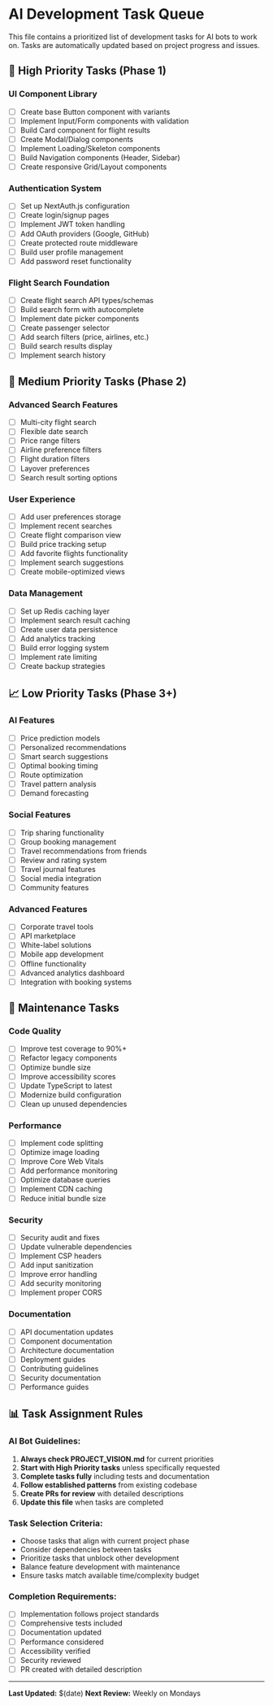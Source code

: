 # AI Development Task Queue

This file contains a prioritized list of development tasks for AI bots to work on. Tasks are automatically updated based on project progress and issues.

## 🚀 High Priority Tasks (Phase 1)

### UI Component Library
- [ ] Create base Button component with variants
- [ ] Implement Input/Form components with validation
- [ ] Build Card component for flight results
- [ ] Create Modal/Dialog components
- [ ] Implement Loading/Skeleton components
- [ ] Build Navigation components (Header, Sidebar)
- [ ] Create responsive Grid/Layout components

### Authentication System
- [ ] Set up NextAuth.js configuration
- [ ] Create login/signup pages
- [ ] Implement JWT token handling
- [ ] Add OAuth providers (Google, GitHub)
- [ ] Create protected route middleware
- [ ] Build user profile management
- [ ] Add password reset functionality

### Flight Search Foundation
- [ ] Create flight search API types/schemas
- [ ] Build search form with autocomplete
- [ ] Implement date picker components
- [ ] Create passenger selector
- [ ] Add search filters (price, airlines, etc.)
- [ ] Build search results display
- [ ] Implement search history

## 🎯 Medium Priority Tasks (Phase 2)

### Advanced Search Features
- [ ] Multi-city flight search
- [ ] Flexible date search
- [ ] Price range filters
- [ ] Airline preference filters
- [ ] Flight duration filters
- [ ] Layover preferences
- [ ] Search result sorting options

### User Experience
- [ ] Add user preferences storage
- [ ] Implement recent searches
- [ ] Create flight comparison view
- [ ] Build price tracking setup
- [ ] Add favorite flights functionality
- [ ] Implement search suggestions
- [ ] Create mobile-optimized views

### Data Management
- [ ] Set up Redis caching layer
- [ ] Implement search result caching
- [ ] Create user data persistence
- [ ] Add analytics tracking
- [ ] Build error logging system
- [ ] Implement rate limiting
- [ ] Create backup strategies

## 📈 Low Priority Tasks (Phase 3+)

### AI Features
- [ ] Price prediction models
- [ ] Personalized recommendations
- [ ] Smart search suggestions
- [ ] Optimal booking timing
- [ ] Route optimization
- [ ] Travel pattern analysis
- [ ] Demand forecasting

### Social Features
- [ ] Trip sharing functionality
- [ ] Group booking management
- [ ] Travel recommendations from friends
- [ ] Review and rating system
- [ ] Travel journal features
- [ ] Social media integration
- [ ] Community features

### Advanced Features
- [ ] Corporate travel tools
- [ ] API marketplace
- [ ] White-label solutions
- [ ] Mobile app development
- [ ] Offline functionality
- [ ] Advanced analytics dashboard
- [ ] Integration with booking systems

## 🔧 Maintenance Tasks

### Code Quality
- [ ] Improve test coverage to 90%+
- [ ] Refactor legacy components
- [ ] Optimize bundle size
- [ ] Improve accessibility scores
- [ ] Update TypeScript to latest
- [ ] Modernize build configuration
- [ ] Clean up unused dependencies

### Performance
- [ ] Implement code splitting
- [ ] Optimize image loading
- [ ] Improve Core Web Vitals
- [ ] Add performance monitoring
- [ ] Optimize database queries
- [ ] Implement CDN caching
- [ ] Reduce initial bundle size

### Security
- [ ] Security audit and fixes
- [ ] Update vulnerable dependencies
- [ ] Implement CSP headers
- [ ] Add input sanitization
- [ ] Improve error handling
- [ ] Add security monitoring
- [ ] Implement proper CORS

### Documentation
- [ ] API documentation updates
- [ ] Component documentation
- [ ] Architecture documentation
- [ ] Deployment guides
- [ ] Contributing guidelines
- [ ] Security documentation
- [ ] Performance guides

## 📊 Task Assignment Rules

### AI Bot Guidelines:
1. **Always check PROJECT_VISION.md** for current priorities
2. **Start with High Priority tasks** unless specifically requested
3. **Complete tasks fully** including tests and documentation
4. **Follow established patterns** from existing codebase
5. **Create PRs for review** with detailed descriptions
6. **Update this file** when tasks are completed

### Task Selection Criteria:
- Choose tasks that align with current project phase
- Consider dependencies between tasks
- Prioritize tasks that unblock other development
- Balance feature development with maintenance
- Ensure tasks match available time/complexity budget

### Completion Requirements:
- [ ] Implementation follows project standards
- [ ] Comprehensive tests included
- [ ] Documentation updated
- [ ] Performance considered
- [ ] Accessibility verified
- [ ] Security reviewed
- [ ] PR created with detailed description

---

**Last Updated:** $(date)
**Next Review:** Weekly on Mondays
